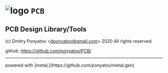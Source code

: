 #  ![logo](doc/logo.png) `PCB`
## PCB Design Library/Tools

(c) Dmitry Ponyatov <<dponyatov@gmail.com>> 2020 All rights reserved

github: https://github.com/ponyatov/PCB/


<hr>
powered with [metaL](https://github.com/ponyatov/metaLgen)

